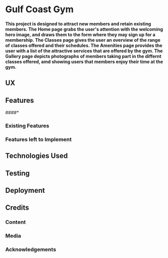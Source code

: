 # Gulf Coast Gym
#### This project is designed to attract new members and retain existing members.  The Home page grabs the user's attention with the welcoming hero image, and draws them to the form where they may sign up for a membership.  The Classes page gives the user an overview of the range of classes offered and their schedules.  The Amenities page provides the user with a list of the attractive services that are offered by the gym.  The Gallery page depicts photographs of members taking part in the differnt classes offered, amd showing users that members enjoy their time at the gym.
## UX
####
## Features
####*
####
####
####
### Existing Features
####
### Features left to Implement
####
## Technologies Used
####
## Testing
####
## Deployment
####
## Credits
### Content
####
### Media
####
### Acknowledgements
####